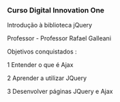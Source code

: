 ### Curso Digital Innovation One 

Introdução à biblioteca jQuery

Professor - Professor Rafael Galleani

Objetivos conquistados :

1 Entender o que é Ajax

2 Aprender a utilizar JQuery

3 Desenvolver páginas JQuery e Ajax
